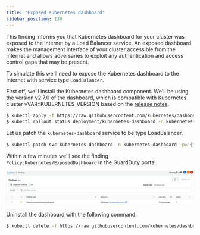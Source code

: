 ```yaml
---
title: "Exposed Kubernetes dashboard"
sidebar_position: 130
---
```


This finding informs you that Kubernetes dashboard for your cluster was exposed to the internet by a Load Balancer service. An exposed dashboard makes the management interface of your cluster accessible from the internet and allows adversaries to exploit any authentication and access control gaps that may be present.

To simulate this we'll need to expose the Kubernetes dashboard to the Internet with service type `LoadBalancer`.

First off, we'll install the Kubernetes dashboard component. We'll be using the version v2.7.0 of the dashboard, which is compatible with Kubernetes cluster vVAR::KUBERNETES_VERSION based on the [release notes](https://github.com/kubernetes/dashboard/releases/tag/v2.7.0).


```bash
$ kubectl apply -f https://raw.githubusercontent.com/kubernetes/dashboard/v2.7.0/aio/deploy/recommended.yaml
$ kubectl rollout status deployment/kubernetes-dashboard -n kubernetes-dashboard --timeout=60s
```

Let us patch the `kubernetes-dashboard` service to be type LoadBalancer.

```bash
$ kubectl patch svc kubernetes-dashboard -n kubernetes-dashboard -p='{"spec": {"type": "LoadBalancer"}}'
```

Within a few minutes we'll see the finding `Policy:Kubernetes/ExposedDashboard` in the GuardDuty portal.

![](ExposedDashboard.png)

Uninstall the dashboard with the following command:

```bash
$ kubectl delete -f https://raw.githubusercontent.com/kubernetes/dashboard/v2.7.0/aio/deploy/recommended.yaml
```
